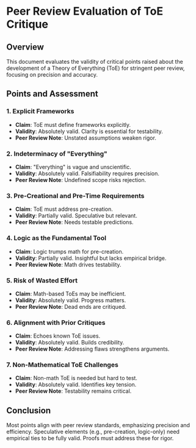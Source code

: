 # Peer Review Evaluation of ToE Critique

## Overview
This document evaluates the validity of critical points raised about the development of a Theory of Everything (ToE) for stringent peer review, focusing on precision and accuracy.

## Points and Assessment

### 1. Explicit Frameworks
- **Claim**: ToE must define frameworks explicitly.
- **Validity**: Absolutely valid. Clarity is essential for testability.
- **Peer Review Note**: Unstated assumptions weaken rigor.

### 2. Indeterminacy of "Everything"
- **Claim**: "Everything" is vague and unscientific.
- **Validity**: Absolutely valid. Falsifiability requires precision.
- **Peer Review Note**: Undefined scope risks rejection.

### 3. Pre-Creational and Pre-Time Requirements
- **Claim**: ToE must address pre-creation.
- **Validity**: Partially valid. Speculative but relevant.
- **Peer Review Note**: Needs testable predictions.

### 4. Logic as the Fundamental Tool
- **Claim**: Logic trumps math for pre-creation.
- **Validity**: Partially valid. Insightful but lacks empirical bridge.
- **Peer Review Note**: Math drives testability.

### 5. Risk of Wasted Effort
- **Claim**: Math-based ToEs may be inefficient.
- **Validity**: Absolutely valid. Progress matters.
- **Peer Review Note**: Dead ends are critiqued.

### 6. Alignment with Prior Critiques
- **Claim**: Echoes known ToE issues.
- **Validity**: Absolutely valid. Builds credibility.
- **Peer Review Note**: Addressing flaws strengthens arguments.

### 7. Non-Mathematical ToE Challenges
- **Claim**: Non-math ToE is needed but hard to test.
- **Validity**: Absolutely valid. Identifies key tension.
- **Peer Review Note**: Testability remains critical.

## Conclusion
Most points align with peer review standards, emphasizing precision and efficiency. Speculative elements (e.g., pre-creation, logic-only) need empirical ties to be fully valid. Proofs must address these for rigor.